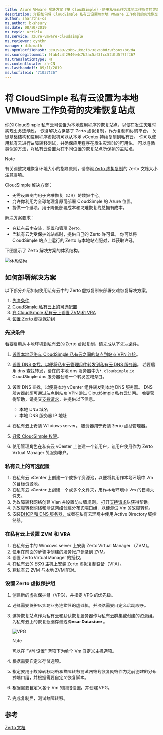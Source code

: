 ```yaml
---
title: Azure VMware 解决方案（按 CloudSimple）-使用私有云作为本地工作负荷的灾难站点
description: 介绍如何将 CloudSimple 私有云设置为本地 VMware 工作负荷的灾难恢复站点
author: sharaths-cs
ms.author: b-shsury
ms.date: 08/20/2019
ms.topic: article
ms.service: azure-vmware-cloudsimple
ms.reviewer: cynthn
manager: dikamath
ms.openlocfilehash: 0e019a9229b671be2fb73e758bd39f33657bc2d4
ms.sourcegitcommit: 0fab4c4f2940e4c7b2ac5a93fcc52d2d5f7ff367
ms.translationtype: MT
ms.contentlocale: zh-CN
ms.lasthandoff: 09/17/2019
ms.locfileid: "71037426"
---
```

# <a name="set-up-cloudsimple-private-cloud-as-a-disaster-recovery-site-for-on-premises-vmware-workloads"></a>将 CloudSimple 私有云设置为本地 VMware 工作负荷的灾难恢复站点

你的 CloudSimple 私有云可设置为本地应用程序的恢复站点，以便在发生灾难时实现业务连续性。 恢复解决方案基于 Zerto 虚拟复制，作为复制和协调平台。 关键基础结构和应用程序虚拟机可以从本地 vCenter 持续复制到私有云。 你可以使用私有云进行故障转移测试，并确保应用程序在发生灾难时的可用性。 可以遵循类似的方法，将私有云设置为在不同位置的恢复站点所保护的主站点。

> [!NOTE]
> 有关调整灾难恢复环境大小的指导原则，请参阅[Zerto 虚拟复制](https://s3.amazonaws.com/zertodownload_docs/5.5U3/Zerto%20Virtual%20Replication%20Sizing.pdf)的 Zerto 文档大小注意事项。

CloudSimple 解决方案：

* 无需设置专门用于灾难恢复（DR）的数据中心。
* 允许你利用为全球地理复原而部署 CloudSimple 的 Azure 位置。
* 提供一个选项，用于降低部署成本和灾难恢复的总拥有成本。

解决方案要求：

* 在私有云中安装、配置和管理 Zerto。
* 当私有云为受保护的站点时，提供自己的 Zerto 许可证。 你可以将 CloudSimple 站点上运行的 Zerto 与本地站点配对，以获取许可。

下图显示了 Zerto 解决方案的体系结构。

![体系结构](media/cloudsimple-zerto-architecture.png)

## <a name="how-to-deploy-the-solution"></a>如何部署解决方案

以下部分介绍如何使用私有云中的 Zerto 虚拟复制来部署灾难恢复解决方案。

1. [先决条件](#prerequisites)
2. [CloudSimple 私有云上的可选配置](#optional-configuration-on-your-private-cloud)
3. [在 CloudSimple 私有云上设置 ZVM 和 VRA](#set-up-zvm-and-vra-on-your-private-cloud)
4. [设置 Zerto 虚拟保护组](#set-up-zerto-virtual-protection-group)

### <a name="prerequisites"></a>先决条件

若要启用从本地环境到私有云的 Zerto 虚拟复制，请完成以下先决条件。

1. [设置本地网络与 CloudSimple 私有云之间的站点到站点 VPN 连接](set-up-vpn.md)。
2. [设置 DNS 查找，以便将私有云管理组件转发到私有云 DNS 服务器](on-premises-dns-setup.md)。  若要启用 dns 查找转发，请在的本地 dns 服务器中为`*.cloudsimple.io` CloudSimple dns 服务器创建一个转发区域条目。
3. 设置 DNS 查找，以便将本地 vCenter 组件转发到本地 DNS 服务器。  DNS 服务器必须可通过站点到站点 VPN 通过 CloudSimple 私有云访问。 若要获得帮助，请提交[支持请求](https://portal.azure.com/#blade/Microsoft_Azure_Support/HelpAndSupportBlade/newsupportrequest)，并提供以下信息。  

    * 本地 DNS 域名
    * 本地 DNS 服务器 IP 地址

4. 在私有云上安装 Windows server。 服务器用于安装 Zerto 虚拟管理器。
5. [升级 CloudSimple 权限](escalate-private-cloud-privileges.md)。
6. 使用管理角色在私有云 vCenter 上创建一个新用户，该用户使用作为 Zerto Virtual Manager 的服务帐户。

### <a name="optional-configuration-on-your-private-cloud"></a>私有云上的可选配置

1. 在私有云 vCenter 上创建一个或多个资源池，以便将其用作本地环境中 Vm 的目标资源池。
2. 在私有云 vCenter 上创建一个或多个文件夹，用作本地环境中 Vm 的目标文件夹。
3. 为故障转移网络创建 Vlan 并设置防火墙规则。 打开[支持请求](https://portal.azure.com/#blade/Microsoft_Azure_Support/HelpAndSupportBlade/newsupportrequest)以获得帮助。
4. 为故障转移网络和测试网络创建分布式端口组，以便测试 Vm 的故障转移。
5. 安装[DHCP 和 DNS 服务器，](dns-dhcp-setup.md)或者在私有云环境中使用 Active Directory 域控制器。

### <a name="set-up-zvm-and-vra-on-your-private-cloud"></a>在私有云上设置 ZVM 和 VRA

1. 在私有云中的 Windows server 上安装 Zerto Virtual Manager （ZVM）。
2. 使用在前面的步骤中创建的服务帐户登录到 ZVM。
3. 设置 Zerto Virtual Manager 的授权。
4. 在私有云的 ESXi 主机上安装 Zerto 虚拟复制设备（VRA）。
5. 将私有云 ZVM 与本地 ZVM 配对。

### <a name="set-up-zerto-virtual-protection-group"></a>设置 Zerto 虚拟保护组

1. 创建新的虚拟保护组（VPG），并指定 VPG 的优先级。
2. 选择需要保护以实现业务连续性的虚拟机，并根据需要自定义启动顺序。
3. 选择恢复站点作为私有云和默认恢复服务器作为私有云群集或创建的资源组。 为私有云上的恢复数据存储选择**vsanDatastore** 。

    ![VPG](media/cloudsimple-zerto-vpg.png)

    > [!NOTE]
    > 可以在 "VM 设置" 选项下为单个 Vm 自定义主机选项。

4. 根据需要自定义存储选项。
5. 指定要用于故障转移网络和故障转移测试网络的恢复网络作为之前创建的分布式端口组，并根据需要自定义恢复脚本。
6. 根据需要自定义各个 Vm 的网络设置，并创建 VPG。
7. 完成复制后，测试故障转移。

## <a name="reference"></a>参考

[Zerto 文档](https://www.zerto.com/myzerto/technical-documentation/)
